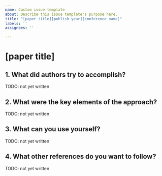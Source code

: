 ```yaml
---
name: Custom issue template
about: Describe this issue template's purpose here.
title: "[paper title][publish year][conference name]"
labels: ''
assignees: ''

---
```


# [paper title]

## 1. What did authors try to accomplish?

TODO: not yet written

## 2. What were the key elements of the approach?

TODO: not yet written

## 3. What can you use yourself?

TODO: not yet written

## 4. What other references do you want to follow?

TODO: not yet written
